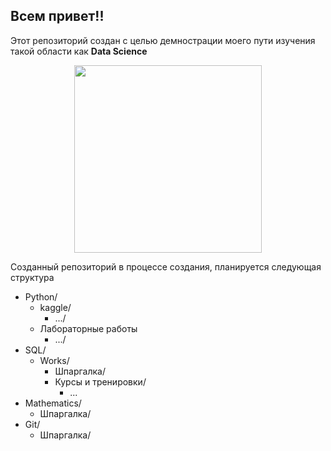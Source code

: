 ## Всем привет!! 

Этот репозиторий создан с целью демнострации моего пути изучения такой области как  **Data Science**

<div id="header" align="center">
  <img src="https://media.giphy.com/media/v1.Y2lkPTc5MGI3NjExYzRsOWZiajliOTE4djNiZTY5NTQ1MmFiM2cxdTNrcGVhcDRvOHk4ZSZlcD12MV9pbnRlcm5hbF9naWZfYnlfaWQmY3Q9Zw/ppFaBYPO8paUg/giphy.gif" width="300"/>
</div>

Созданный репозиторий в процессе создания, планируется следующая структура 

- Python/
  - kaggle/
    - .../
  - Лабораторные работы
    - .../
- SQL/
  - Works/
    - Шпаргалка/
    - Курсы и тренировки/
        - ...
- Mathematics/
    - Шпаргалка/
- Git/
    - Шпаргалка/
